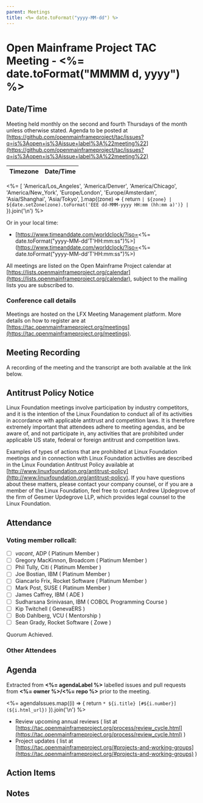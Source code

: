 ```yaml
---
parent: Meetings
title: <%= date.toFormat("yyyy-MM-dd") %>
---
```


# Open Mainframe Project TAC Meeting - <%= date.toFormat("MMMM d, yyyy") %>

## Date/Time

Meeting held monthly on the second and fourth Thursdays of the month unless otherwise stated. Agenda to be posted at [https://github.com/openmainframeproject/tac/issues?q=is%3Aopen+is%3Aissue+label%3A%22meeting%22](https://github.com/openmainframeproject/tac/issues?q=is%3Aopen+is%3Aissue+label%3A%22meeting%22)

| Timezone | Date/Time |
|----------|-----------|
<%= [
  'America/Los_Angeles',
  'America/Denver',
  'America/Chicago',
  'America/New_York',
  'Europe/London',
  'Europe/Amsterdam',
  'Asia/Shanghai',
  'Asia/Tokyo',
].map((zone) => {
  return `| ${zone} | ${date.setZone(zone).toFormat('EEE dd-MMM-yyyy HH:mm (hh:mm a)')} |`
}).join('\n') %>

Or in your local time:
* [https://www.timeanddate.com/worldclock/?iso=<%= date.toFormat("yyyy-MM-dd'T'HH:mm:ss")%>](https://www.timeanddate.com/worldclock/?iso=<%= date.toFormat("yyyy-MM-dd'T'HH:mm:ss")%>) 

All meetings are listed on the Open Mainframe Project calendar at [https://lists.openmainframeproject.org/calendar](https://lists.openmainframeproject.org/calendar), subject to the mailing lists you are subscribed to.

### Conference call details

Meetings are hosted on the LFX Meeting Management platform. More details on how to register are at [https://tac.openmainframeproject.org/meetings](https://tac.openmainframeproject.org/meetings).

## Meeting Recording

A recording of the meeting and the transcript are both available at the link below.

<ADD LINK HERE>

## Antitrust Policy Notice

Linux Foundation meetings involve participation by industry competitors, and it is the intention of the Linux Foundation to conduct all of its activities in accordance with applicable antitrust and competition laws. It is therefore extremely important that attendees adhere to meeting agendas, and be aware of, and not participate in, any activities that are prohibited under applicable US state, federal or foreign antitrust and competition laws.

Examples of types of actions that are prohibited at Linux Foundation meetings and in connection with Linux Foundation activities are described in the Linux Foundation Antitrust Policy available at [http://www.linuxfoundation.org/antitrust-policy](http://www.linuxfoundation.org/antitrust-policy). If you have questions about these matters, please contact your company counsel, or if you are a member of the Linux Foundation, feel free to contact Andrew Updegrove of the firm of Gesmer Updegrove LLP, which provides legal counsel to the Linux Foundation.

## Attendance

### Voting member rollcall:

- [ ] _vacant_, ADP ( Platinum Member )
- [ ] Gregory MacKinnon, Broadcom ( Platinum Member )
- [ ] Phil Tully, Citi ( Platinum Member )
- [ ] Joe Bostian, IBM ( Platinum Member )
- [ ] Giancarlo Frix, Rocket Software ( Platinum Member )
- [ ] Mark Post, SUSE ( Platinum Member )
- [ ] James Caffrey, IBM ( ADE )
- [ ] Sudharsana Srinivasan, IBM ( COBOL Programming Course )
- [ ] Kip Twitchell ( GenevaERS )
- [ ] Bob Dahlberg, VCU ( Mentorship )
- [ ] Sean Grady, Rocket Software ( Zowe )

Quorum Achieved.

### Other Attendees


## Agenda

Extracted from **<%= agendaLabel %>** labelled issues and pull requests from **<%= owner %>/<%= repo %>** prior to the meeting.

<%= agendaIssues.map((i) => {
  return `* ${i.title} [#${i.number}](${i.html_url})`
}).join('\n') %>
* Review upcoming annual reviews ( list at [https://tac.openmainframeproject.org/process/review_cycle.html](https://tac.openmainframeproject.org/process/review_cycle.html) )
* Project updates ( list at [https://tac.openmainframeproject.org/#projects-and-working-groups](https://tac.openmainframeproject.org/#projects-and-working-groups) )

## Action Items


## Notes

